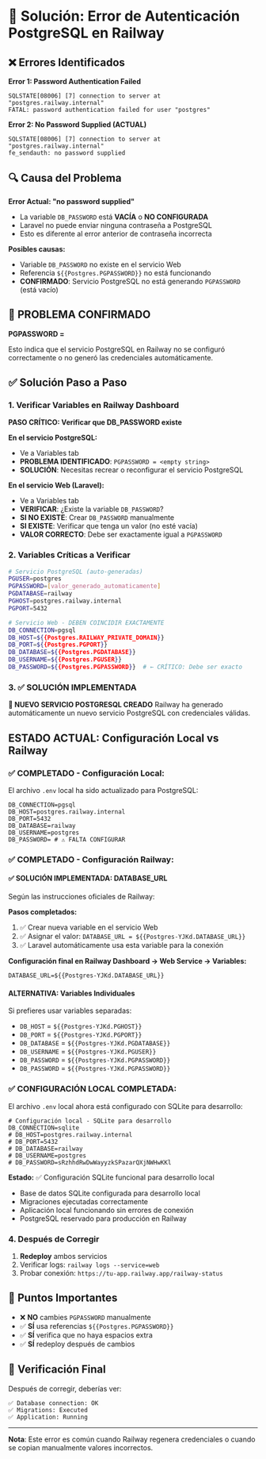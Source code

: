 # 🔧 Solución: Error de Autenticación PostgreSQL en Railway

## ❌ Errores Identificados

**Error 1: Password Authentication Failed**
```
SQLSTATE[08006] [7] connection to server at "postgres.railway.internal" 
FATAL: password authentication failed for user "postgres"
```

**Error 2: No Password Supplied (ACTUAL)**
```
SQLSTATE[08006] [7] connection to server at "postgres.railway.internal"
fe_sendauth: no password supplied
```

## 🔍 Causa del Problema

**Error Actual: "no password supplied"**
- La variable `DB_PASSWORD` está **VACÍA** o **NO CONFIGURADA**
- Laravel no puede enviar ninguna contraseña a PostgreSQL
- Esto es diferente al error anterior de contraseña incorrecta

**Posibles causas:**
- Variable `DB_PASSWORD` no existe en el servicio Web
- Referencia `${{Postgres.PGPASSWORD}}` no está funcionando
- **CONFIRMADO**: Servicio PostgreSQL no está generando `PGPASSWORD` (está vacío)

## 🚨 PROBLEMA CONFIRMADO
**PGPASSWORD = <empty string>**

Esto indica que el servicio PostgreSQL en Railway no se configuró correctamente o no generó las credenciales automáticamente.

## ✅ Solución Paso a Paso

### 1. Verificar Variables en Railway Dashboard

**PASO CRÍTICO: Verificar que DB_PASSWORD existe**

**En el servicio PostgreSQL:**
- Ve a Variables tab
- **PROBLEMA IDENTIFICADO**: `PGPASSWORD = <empty string>`
- **SOLUCIÓN**: Necesitas recrear o reconfigurar el servicio PostgreSQL

**En el servicio Web (Laravel):**
- Ve a Variables tab
- **VERIFICAR**: ¿Existe la variable `DB_PASSWORD`?
- **SI NO EXISTE**: Crear `DB_PASSWORD` manualmente
- **SI EXISTE**: Verificar que tenga un valor (no esté vacía)
- **VALOR CORRECTO**: Debe ser exactamente igual a `PGPASSWORD`

### 2. Variables Críticas a Verificar

```bash
# Servicio PostgreSQL (auto-generadas)
PGUSER=postgres
PGPASSWORD=[valor_generado_automaticamente]
PGDATABASE=railway
PGHOST=postgres.railway.internal
PGPORT=5432

# Servicio Web - DEBEN COINCIDIR EXACTAMENTE
DB_CONNECTION=pgsql
DB_HOST=${{Postgres.RAILWAY_PRIVATE_DOMAIN}}
DB_PORT=${{Postgres.PGPORT}}
DB_DATABASE=${{Postgres.PGDATABASE}}
DB_USERNAME=${{Postgres.PGUSER}}
DB_PASSWORD=${{Postgres.PGPASSWORD}}  # ← CRÍTICO: Debe ser exacto
```

### 3. ✅ SOLUCIÓN IMPLEMENTADA

**🎉 NUEVO SERVICIO POSTGRESQL CREADO**
Railway ha generado automáticamente un nuevo servicio PostgreSQL con credenciales válidas.

## ESTADO ACTUAL: Configuración Local vs Railway

### ✅ COMPLETADO - Configuración Local:
El archivo `.env` local ha sido actualizado para PostgreSQL:
```
DB_CONNECTION=pgsql
DB_HOST=postgres.railway.internal
DB_PORT=5432
DB_DATABASE=railway
DB_USERNAME=postgres
DB_PASSWORD= # ⚠️ FALTA CONFIGURAR
```

### ✅ COMPLETADO - Configuración Railway:

#### ✅ SOLUCIÓN IMPLEMENTADA: DATABASE_URL
Según las instrucciones oficiales de Railway:

**Pasos completados:**
1. ✅ Crear nueva variable en el servicio Web
2. ✅ Asignar el valor: `DATABASE_URL = ${{Postgres-YJKd.DATABASE_URL}}`
3. ✅ Laravel automáticamente usa esta variable para la conexión

**Configuración final en Railway Dashboard → Web Service → Variables:**
```env
DATABASE_URL=${{Postgres-YJKd.DATABASE_URL}}
```

#### ALTERNATIVA: Variables Individuales
Si prefieres usar variables separadas:
- `DB_HOST` = `${{Postgres-YJKd.PGHOST}}`
- `DB_PORT` = `${{Postgres-YJKd.PGPORT}}`
- `DB_DATABASE` = `${{Postgres-YJKd.PGDATABASE}}`
- `DB_USERNAME` = `${{Postgres-YJKd.PGUSER}}`
- `DB_PASSWORD` = `${{Postgres-YJKd.PGPASSWORD}}`
- `DB_PASSWORD` = `${{Postgres-YJKd.PGPASSWORD}}`

### ✅ **CONFIGURACIÓN LOCAL COMPLETADA:**
El archivo `.env` local ahora está configurado con SQLite para desarrollo:
```
# Configuración local - SQLite para desarrollo
DB_CONNECTION=sqlite
# DB_HOST=postgres.railway.internal
# DB_PORT=5432
# DB_DATABASE=railway
# DB_USERNAME=postgres
# DB_PASSWORD=sRzhhdRwDwWayyzkSPazarQXjNWHwKKl
```

**Estado:** ✅ Configuración SQLite funcional para desarrollo local
- Base de datos SQLite configurada para desarrollo local
- Migraciones ejecutadas correctamente
- Aplicación local funcionando sin errores de conexión
- PostgreSQL reservado para producción en Railway

### 4. Después de Corregir

1. **Redeploy** ambos servicios
2. Verificar logs: `railway logs --service=web`
3. Probar conexión: `https://tu-app.railway.app/railway-status`

## 🚨 Puntos Importantes

- ❌ **NO** cambies `PGPASSWORD` manualmente
- ✅ **SÍ** usa referencias `${{Postgres.PGPASSWORD}}`
- ✅ **SÍ** verifica que no haya espacios extra
- ✅ **SÍ** redeploy después de cambios

## 🔧 Verificación Final

Después de corregir, deberías ver:
```
✅ Database connection: OK
✅ Migrations: Executed
✅ Application: Running
```

---
**Nota**: Este error es común cuando Railway regenera credenciales o cuando se copian manualmente valores incorrectos.